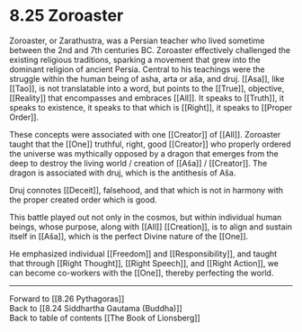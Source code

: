 # 8.25 Zoroaster

Zoroaster, or Zarathustra, was a Persian teacher who lived sometime between the 2nd and 7th centuries BC. Zoroaster effectively challenged the existing religious traditions, sparking a movement that grew into the dominant religion of ancient Persia. Central to his teachings were the struggle within the human being of asha, arta or aša, and druj. [[Asa]], like [[Tao]], is not translatable into a word, but points to the [[True]], objective, [[Reality]] that encompasses and embraces [[All]]. It speaks to [[Truth]], it speaks to existence, it speaks to that which is [[Right]], it speaks to [[Proper Order]]. 

These concepts were associated with one [[Creator]] of [[All]]. Zoroaster taught that the [[One]] truthful, right, good [[Creator]] who properly ordered the universe was mythically opposed by a dragon that emerges from the deep to destroy the living world / creation of [[Aša]] / [[Creator]]. The dragon is associated with druj, which is the antithesis of Aša. 

Druj connotes [[Deceit]], falsehood, and that which is not in harmony with the proper created order which is good. 

This battle played out not only in the cosmos, but within individual human beings, whose purpose, along with [[All]] [[Creation]], is to align and sustain itself in [[Aša]], which is the perfect Divine nature of the [[One]]. 

He emphasized individual [[Freedom]] and [[Responsibility]], and taught that through [[Right Thought]], [[Right Speech]], and [[Right Action]], we can become co-workers with the [[One]], thereby perfecting the world.

___

Forward to [[8.26 Pythagoras]]       
Back to [[8.24 Siddhartha Gautama (Buddha)]]              
Back to table of contents [[The Book of Lionsberg]]  
